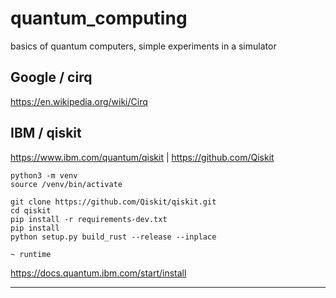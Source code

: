 # quantum_computing
basics of quantum computers, simple experiments in a simulator

## Google / cirq
https://en.wikipedia.org/wiki/Cirq

## IBM / qiskit
https://www.ibm.com/quantum/qiskit | https://github.com/Qiskit

```
python3 -m venv
source /venv/bin/activate

git clone https://github.com/Qiskit/qiskit.git
cd qiskit
pip install -r requirements-dev.txt
pip install
python setup.py build_rust --release --inplace

~ runtime
```
https://docs.quantum.ibm.com/start/install

---

